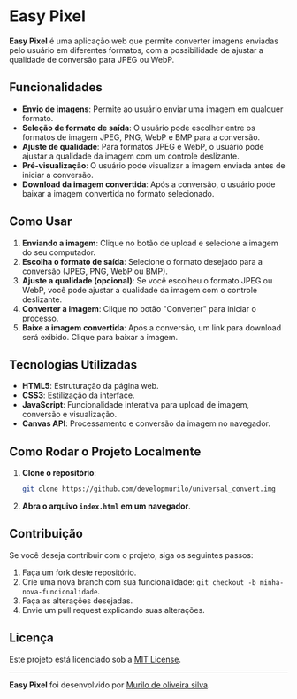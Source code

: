 # Easy Pixel

**Easy Pixel** é uma aplicação web que permite converter imagens enviadas pelo usuário em diferentes formatos, com a possibilidade de ajustar a qualidade de conversão para JPEG ou WebP.

## Funcionalidades

- **Envio de imagens**: Permite ao usuário enviar uma imagem em qualquer formato.
- **Seleção de formato de saída**: O usuário pode escolher entre os formatos de imagem JPEG, PNG, WebP e BMP para a conversão.
- **Ajuste de qualidade**: Para formatos JPEG e WebP, o usuário pode ajustar a qualidade da imagem com um controle deslizante.
- **Pré-visualização**: O usuário pode visualizar a imagem enviada antes de iniciar a conversão.
- **Download da imagem convertida**: Após a conversão, o usuário pode baixar a imagem convertida no formato selecionado.

## Como Usar

1. **Enviando a imagem**: Clique no botão de upload e selecione a imagem do seu computador.
2. **Escolha o formato de saída**: Selecione o formato desejado para a conversão (JPEG, PNG, WebP ou BMP).
3. **Ajuste a qualidade (opcional)**: Se você escolheu o formato JPEG ou WebP, você pode ajustar a qualidade da imagem com o controle deslizante.
4. **Converter a imagem**: Clique no botão "Converter" para iniciar o processo.
5. **Baixe a imagem convertida**: Após a conversão, um link para download será exibido. Clique para baixar a imagem.

## Tecnologias Utilizadas

- **HTML5**: Estruturação da página web.
- **CSS3**: Estilização da interface.
- **JavaScript**: Funcionalidade interativa para upload de imagem, conversão e visualização.
- **Canvas API**: Processamento e conversão da imagem no navegador.

## Como Rodar o Projeto Localmente

1. **Clone o repositório**:
    ```bash
    git clone https://github.com/developmurilo/universal_convert.img

    ```

2. **Abra o arquivo `index.html` em um navegador**.

## Contribuição

Se você deseja contribuir com o projeto, siga os seguintes passos:

1. Faça um fork deste repositório.
2. Crie uma nova branch com sua funcionalidade: `git checkout -b minha-nova-funcionalidade`.
3. Faça as alterações desejadas.
4. Envie um pull request explicando suas alterações.

## Licença

Este projeto está licenciado sob a [MIT License](LICENSE).

---

**Easy Pixel** foi desenvolvido por [Murilo de oliveira silva](https://github.com/developmurilo).
